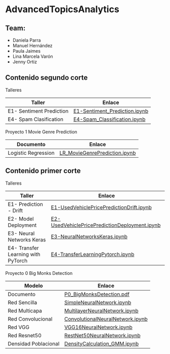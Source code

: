 #  AdvancedTopicsAnalytics
## Team:
* Daniela Parra
* Manuel Hernández
* Paula Jaimes
* Lina Marcela Varón
* Jenny Ortiz

## Contenido segundo corte

Talleres

| Taller   | Enlace | 
|----------|-------------|
| E1- Sentiment Prediction | [E1-Sentiment_Prediction.ipynb](https://github.com/linamvaron/AdvancedTopicsAnalytics/blob/main/Exercises%20NLP/E1_SentimentPrediction.ipynb)| 
| E4- Spam Clasification | [E4-Spam_Classification.ipynb](https://github.com/linamvaron/AdvancedTopicsAnalytics/blob/main/Exercises%20NLP/E4_SpamClassification__.ipynb)   | 


Proyecto 1 Movie Genre Prediction

| Documento   | Enlace | 
|----------|-------------|
|Logistic Regression|[LR_MovieGenrePrediction.ipynb](https://https://github.com/linamvaron/AdvancedTopicsAnalytics/blob/main/Projects/P1%20-%20Movie%20Genre%20Prediction/MovieGenrePrediction.ipynb)|

## Contenido primer corte

Talleres

| Taller   | Enlace | 
|----------|-------------|
| E1- Prediction - Drift | [E1-UsedVehiclePricePredictionDrift.ipynb](https://github.com/linamvaron/AdvancedTopicsAnalytics/blob/main/Exercises/E1-UsedVehiclePricePredictionDrift.ipynb)| 
| E2- Model Deployment  | [E2-UsedVehiclePricePredictionDeployment.ipynb](https://github.com/linamvaron/AdvancedTopicsAnalytics/blob/main/Exercises/E2-UsedVehiclePricePredictionDeployment.ipynb)|
| E3- Neural Networks Keras | [E3-NeuralNetworksKeras.ipynb](https://github.com/linamvaron/AdvancedTopicsAnalytics/blob/main/Exercises/E3-NeuralNetworksKeras.ipynb)   | 
| E4- Transfer Learning with PyTorch | [E4-TransferLearningPytorch.ipynb](https://github.com/linamvaron/AdvancedTopicsAnalytics/blob/main/Exercises/E4-PretrainedModelsPytorch.ipynb)   | 


Proyecto 0 Big Monks Detection

| Modelo   | Enlace | 
|----------|-------------|
| Documento | [P0_BigMonksDetection.pdf](https://github.com/linamvaron/AdvancedTopicsAnalytics/blob/main/Projects/P0_BigMonksDetection/P0%20-%20Frailejon%20Detection.pdf)   | 
| Red Sencilla  | [SimpleNeuralNetwork.ipynb](https://github.com/linamvaron/AdvancedTopicsAnalytics/blob/main/Projects/P0_BigMonksDetection/SimpleNeuralNetwork.ipynb)   |
| Red Multicapa | [MultilayerNeuralNetwork.ipynb](https://github.com/linamvaron/AdvancedTopicsAnalytics/blob/main/Projects/P0_BigMonksDetection/MultilayerNeuralNetwork.ipynb)   | 
| Red Convolucional | [ConvolutionalNeuralNetwork.ipynb](https://github.com/linamvaron/AdvancedTopicsAnalytics/blob/main/Projects/P0_BigMonksDetection/CNN_project-1.ipynb)   | 
| Red VGG | [VGG16NeuralNetwork.ipynb](https://github.com/linamvaron/AdvancedTopicsAnalytics/blob/main/Projects/P0_BigMonksDetection/VGG-16NeuralNetwork.ipynb)   |
| Red Resnet50 |  [RestNet50NeuralNetwork.ipynb](https://github.com/linamvaron/AdvancedTopicsAnalytics/blob/main/Projects/P0_BigMonksDetection/RestNet50NeuralNetwork.ipynb)  | 
| Densidad Poblacional | [DensityCalculation_GMM.ipynb](https://github.com/linamvaron/AdvancedTopicsAnalytics/blob/main/Projects/P0_BigMonksDetection/DensidadPoblacional.ipynb)   | 